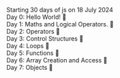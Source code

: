 Starting 30 days of js on 18 July 2024   
Day 0: Hello World! 🎯  
Day 1: Maths and Logical Operators. 🎯   
Day 2: Operators 🎯   
Day 3: Control Structures 🎯   
Day 4: Loops 🎯     
Day 5: Functions 🎯   
Day 6: Array Creation and Access 🎯    
Day 7: Objects 🎯     